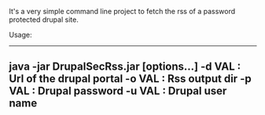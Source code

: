 
It's a very simple command line project to fetch the rss of a password protected drupal site.

Usage:

---
java -jar DrupalSecRss.jar [options...]
 -d VAL : Url of the drupal portal
 -o VAL : Rss output dir
 -p VAL : Drupal password
 -u VAL : Drupal user name
---

